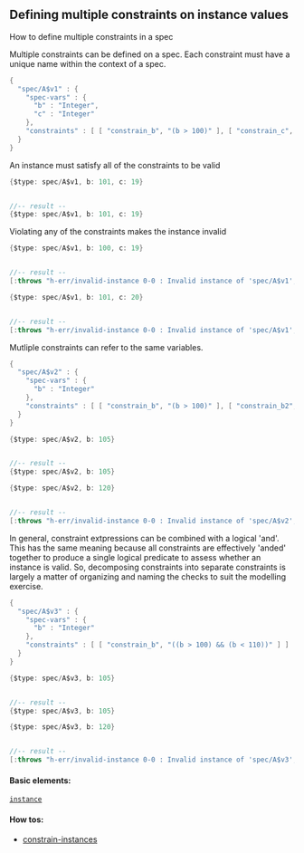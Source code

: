 <!---
  This markdown file was generated. Do not edit.
  -->

## Defining multiple constraints on instance values

How to define multiple constraints in a spec

Multiple constraints can be defined on a spec. Each constraint must have a unique name within the context of a spec.

```java
{
  "spec/A$v1" : {
    "spec-vars" : {
      "b" : "Integer",
      "c" : "Integer"
    },
    "constraints" : [ [ "constrain_b", "(b > 100)" ], [ "constrain_c", "(c < 20)" ] ]
  }
}
```

An instance must satisfy all of the constraints to be valid

```java
{$type: spec/A$v1, b: 101, c: 19}


//-- result --
{$type: spec/A$v1, b: 101, c: 19}
```

Violating any of the constraints makes the instance invalid

```java
{$type: spec/A$v1, b: 100, c: 19}


//-- result --
[:throws "h-err/invalid-instance 0-0 : Invalid instance of 'spec/A$v1', violates constraints constrain_b"]
```

```java
{$type: spec/A$v1, b: 101, c: 20}


//-- result --
[:throws "h-err/invalid-instance 0-0 : Invalid instance of 'spec/A$v1', violates constraints constrain_c"]
```

Mutliple constraints can refer to the same variables.

```java
{
  "spec/A$v2" : {
    "spec-vars" : {
      "b" : "Integer"
    },
    "constraints" : [ [ "constrain_b", "(b > 100)" ], [ "constrain_b2", "(b < 110)" ] ]
  }
}
```

```java
{$type: spec/A$v2, b: 105}


//-- result --
{$type: spec/A$v2, b: 105}
```

```java
{$type: spec/A$v2, b: 120}


//-- result --
[:throws "h-err/invalid-instance 0-0 : Invalid instance of 'spec/A$v2', violates constraints constrain_b2"]
```

In general, constraint extpressions can be combined with a logical 'and'. This has the same meaning because all constraints are effectively 'anded' together to produce a single logical predicate to assess whether an instance is valid. So, decomposing constraints into separate constraints is largely a matter of organizing and naming the checks to suit the modelling exercise.

```java
{
  "spec/A$v3" : {
    "spec-vars" : {
      "b" : "Integer"
    },
    "constraints" : [ [ "constrain_b", "((b > 100) && (b < 110))" ] ]
  }
}
```

```java
{$type: spec/A$v3, b: 105}


//-- result --
{$type: spec/A$v3, b: 105}
```

```java
{$type: spec/A$v3, b: 120}


//-- result --
[:throws "h-err/invalid-instance 0-0 : Invalid instance of 'spec/A$v3', violates constraints constrain_b"]
```

#### Basic elements:

[`instance`](../jadeite-basic-syntax-reference.md#instance)

#### How tos:

* [constrain-instances](../how-to/constrain-instances.md)


